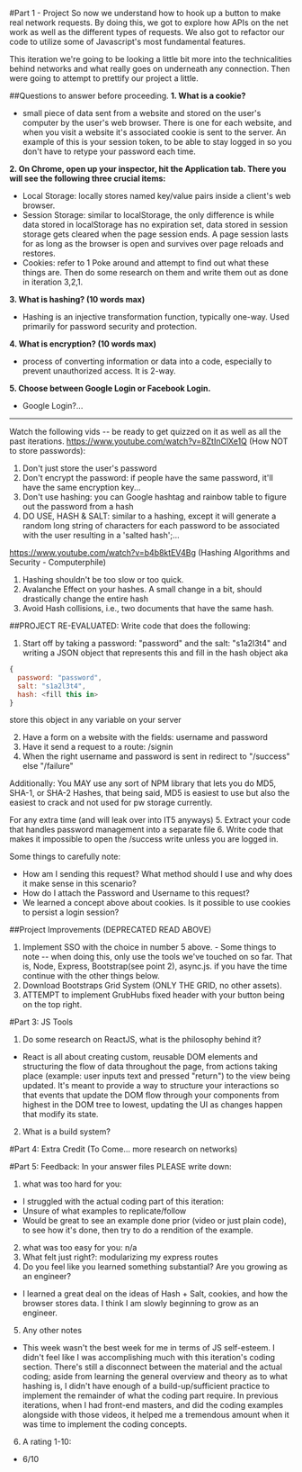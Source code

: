 #Part 1 - Project
So now we understand how to hook up a button to make real network requests. By doing this, we got to explore how APIs on the net work as well as the different types of requests. 
We also got to refactor our code to utilize some of Javascript's most fundamental features.

This iteration we're going to be looking a little bit more into the technicalities behind networks and what really goes on underneath any connection. Then were going to attempt to prettify our project a little.

##Questions to answer before proceeding.
__1. What is a cookie?__
  * small piece of data sent from a website and stored on the user's computer by the user's web browser. There is one for each website, and when you visit a website it's associated cookie is sent to the server. An example of this is your session token, to be able to stay logged in so you don't have to retype your password each time.
   
__2. On Chrome, open up your inspector, hit the Application tab. There you will see the following three crucial items:__
  * Local Storage: locally stores named key/value pairs inside a client's web browser.
  * Session Storage: similar to localStorage, the only difference is while data stored in localStorage has no expiration set, data stored in session storage gets cleared when the page session ends. A page session lasts for as long as the browser is open and survives over page reloads and restores.
  * Cookies: refer to 1
  Poke around and attempt to find out what these things are. Then do some research on them and write them out as done in iteration 3,2,1.
    
__3. What is hashing? (10 words max)__
 * Hashing is an injective transformation function, typically one-way. Used primarily for password security and protection.
   
__4. What is encryption? (10 words max)__
 * process of converting information or data into a code, especially to prevent unauthorized access. It is 2-way.
   
__5. Choose between Google Login or Facebook Login.__
 * Google Login?...
 

------------------------
Watch the following vids -- be ready to get quizzed on it as well as all the past iterations.
https://www.youtube.com/watch?v=8ZtInClXe1Q (How NOT to store passwords):
   1. Don't just store the user's password
   2. Don't encrypt the password: if people have the same password, it'll have the same encryption key...
   3. Don't use hashing: you can Google hashtag and rainbow table to figure out the password from a hash
   4. DO USE, HASH & SALT: similar to a hashing, except it will generate a random long string of characters for each password to be associated with the user resulting in a 'salted hash';...
      
https://www.youtube.com/watch?v=b4b8ktEV4Bg (Hashing Algorithms and Security - Computerphile)
   1. Hashing shouldn't be too slow or too quick.
   2. Avalanche Effect on your hashes. A small change in a bit, should drastically change the entire hash
   3. Avoid Hash collisions, i.e., two documents that have the same hash.


##PROJECT RE-EVALUATED:
Write code that does the following:

1. Start off by taking a password: "password" and the salt: "s1a2l3t4" and writing a JSON object that represents this  and fill in the hash object aka 
```javascript
{
  password: "password",
  salt: "s1a2l3t4",
  hash: <fill this in>
}
```
store this object in any variable on your server

2. Have a form on a website with the fields: username and password
3. Have it send a request to a route: /signin
4. When the right username and password is sent in redirect to "/success" else "/failure"

Additionally: You MAY use any sort of NPM library that lets you do MD5, SHA-1, or SHA-2 Hashes, that being said, MD5 is easiest to use but also the easiest to crack and not used for pw storage currently.

For any extra time (and will leak over into IT5 anyways)
5. Extract your code that handles password management into a separate file
6. Write code that makes it impossible to open the /success write unless you are logged in.

Some things to carefully note:
* How am I sending this request? What method should I use and why does it make sense in this scenario?
* How do I attach the Password and Username to this request?
* We learned a concept above about cookies. Is it possible to use cookies to persist a login session?

##Project Improvements (DEPRECATED READ ABOVE)
1. Implement SSO with the choice in number 5 above.  - Some things to note -- when doing this, only use the tools we've touched on so far. That is, Node, Express, Bootstrap(see point 2), async.js.
if you have the time continue with the other things below.
2. Download Bootstraps Grid System (ONLY THE GRID, no other assets).
3. ATTEMPT to implement GrubHubs fixed header with your button being on the top right. 

#Part 3: JS Tools
1. Do some research on ReactJS, what is the philosophy behind it? 
 * React is all about creating custom, reusable DOM elements and structuring the flow of data throughout the page, from actions taking place (example: user inputs text and pressed "return") to the view being updated. It's meant to provide a way to structure your interactions so that events that update the DOM flow through your components from highest in the DOM tree to lowest, updating the UI as changes happen that modify its state.
2. What is a build system? 


#Part 4: Extra Credit (To Come... more research on networks)

#Part 5: Feedback:
In your answer files PLEASE write down:
1. what was too hard for you: 
 * I struggled with the actual coding part of this iteration:
  * Unsure of what examples to replicate/follow
   * Would be great to see an example done prior (video or just plain code), to see how it's done, then try to do a rendition of the example. 
2. what was too easy for you: n/a
3. What felt just right?: modularizing my express routes
4. Do you feel like you learned something substantial? Are you growing as an engineer? 
 * I learned a great deal on the ideas of Hash + Salt, cookies, and how the browser stores data. I think I am slowly beginning to grow as an engineer.
5. Any other notes
 * This week wasn't the best week for me in terms of JS self-esteem. I didn't feel like I was accomplishing much with this iteration's coding section. There's still a disconnect between the material and the actual coding; aside from learning the general overview and theory as to what hashing is, I didn't have enough of a build-up/sufficient practice to implement the remainder of what the coding part require. In previous iterations, when I had front-end masters, and did the coding examples alongside with those videos, it helped me a tremendous amount when it was time to implement the coding concepts.
6. A rating 1-10:
 * 6/10

